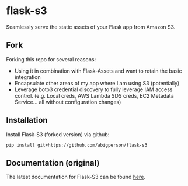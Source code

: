 flask-s3
========

Seamlessly serve the static assets of your Flask app from Amazon S3.

Fork
-----------

Forking this repo for several reasons:

- Using it in combination with Flask-Assets and want to retain the basic integration
- Encapsulate other areas of my app where I am using S3 (potentially)
- Leverage boto3 credential discovery to fully leverage IAM access control.
  (e.g. Local creds, AWS Lambda SDS creds, EC2 Metadata Service... all without configuration changes)

Installation
------------

Install Flask-S3 (forked version) via github:

    pip install git+https://github.com/abigperson/flask-s3

Documentation (original)
------------------------
The latest documentation for Flask-S3 can be found [here](https://flask-s3.readthedocs.io/en/latest/).
